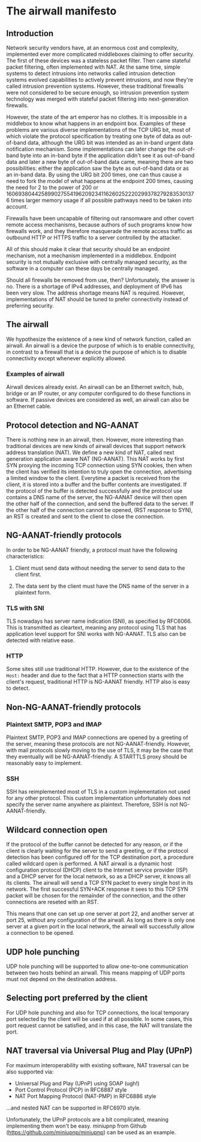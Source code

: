 # The airwall manifesto

## Introduction

Network security vendors have, at an enormous cost and complexity, implemented
ever more complicated middleboxes claiming to offer security. The first of
these devices was a stateless packet filter. Then came stateful packet
filtering, often implemented with NAT. At the same time, simple systems to
detect intrusions into networks called intrusion detection systems evolved
capabilities to actively prevent intrusions, and now they're called intrusion
prevention systems. However, these traditional firewalls were not considered to
be secure enough, so intrusion prevention system technology was merged with
stateful packet filtering into next-generation firewalls.

However, the state of the art emperor has no clothes. It is impossible in a
middlebox to know what happens in an endpoint box. Examples of these problems
are various diverse implementations of the TCP URG bit, most of which violate
the protocol specification by treating one byte of data as out-of-band data,
although the URG bit was intended as an in-band urgent data notification
mechanism. Some implementations can later change the out-of-band byte into an
in-band byte if the application didn't see it as out-of-band data and later a
new byte of out-of-band data came, meaning there are two possibilities: either
the application saw the byte as out-of-band data or as an in-band data. By
using the URG bit 200 times, one can thus cause a need to fork the model of
what happens at the endpoint 200 times, causing the need for 2 to the power of
200 or 1606938044258990275541962092341162602522202993782792835301376 times
larger memory usage if all possible pathways need to be taken into account.

Firewalls have been uncapable of filtering out ransomware and other covert
remote access mechanisms, because authors of such programs know how firewalls
work, and they therefore masquerade the remote access traffic as outbound HTTP
or HTTPS traffic to a server controlled by the attacker.

All of this should make it clear that security should be an endpoint mechanism,
not a mechanism implemented in a middlebox. Endpoint security is not mutually
exclusive with centrally managed security, as the software in a computer can
these days be centrally managed.

Should all firewalls be removed from use, then? Unfortunately, the answer is
no. There is a shortage of IPv4 addresses, and deployment of IPv6 has been very
slow. The address shortage means NAT is required. However, implementations of
NAT should be tuned to prefer connectivity instead of preferring security.

## The airwall

We hypothesize the existence of a new kind of network function, called an
airwall. An airwall is a device the purpose of which is to enable connectivity,
in contrast to a firewall that is a device the purpose of which is to disable
connectivity except whenever explicitly allowed.

### Examples of airwall

Airwall devices already exist. An airwall can be an Ethernet switch, hub,
bridge or an IP router, or any computer configured to do these functions in
software. If passive devices are considered as well, an airwall can also be an
Ethernet cable.

## Protocol detection and NG-AANAT

There is nothing new in an airwall, then. However, more interesting than
traditional devices are new kinds of airwall devices that support network
address translation (NAT). We define a new kind of NAT, called next generation
application aware NAT (NG-AANAT). This NAT works by first SYN proxying the
incoming TCP connection using SYN cookies, then when the client has verified
its intention to truly open the connection, advertising a limited window to the
client. Everytime a packet is received from the client, it is stored into a
buffer and the buffer contents are investigated. If the protocol of the buffer
is detected successfully and the protocol use contains a DNS name of the
server, the NG-AANAT device will then open the other half of the connection,
and send the buffered data to the server. If the other half of the connection
cannot be opened, (RST response to SYN), an RST is created and sent to the
client to close the connection.

## NG-AANAT-friendly protocols

In order to be NG-AANAT friendly, a protocol must have the following
characteristics:

1. Client must send data without needing the server to send data to the client
first.

2. The data sent by the client must have the DNS name of the server in a
plaintext form.

### TLS with SNI

TLS nowadays has server name indication (SNI), as specified by RFC6066. This is
transmitted as cleartext, meaning any protocol using TLS that has application
level support for SNI works with NG-AANAT. TLS also can be detected with
relative ease.

### HTTP

Some sites still use traditional HTTP. However, due to the existence of the
`Host:` header and due to the fact that a HTTP connection starts with the
client's request, traditional HTTP is NG-AANAT friendly. HTTP also is easy to
detect.

## Non-NG-AANAT-friendly protocols

### Plaintext SMTP, POP3 and IMAP

Plaintext SMTP, POP3 and IMAP connections are opened by a greeting of the
server, meaning these protocols are not NG-AANAT-friendly. However, with mail
protocols slowly moving to the use of TLS, it may be the case that they
eventually will be NG-AANAT-friendly. A STARTTLS proxy should be reasonably
easy to implement.

### SSH

SSH has reimplemented most of TLS in a custom implementation not used for any
other protocol. This custom implementation unfortunately does not specify the
server name anywhere as plaintext. Therefore, SSH is not NG-AANAT-friendly.

## Wildcard connection open

If the protocol of the buffer cannot be detected for any reason, or if the
client is clearly waiting for the server to send a greeting, or if the protocol
detection has been configured off for the TCP destination port, a procedure
called wildcard open is performed. A NAT airwall is a dynamic host
configuration protocol (DHCP) client to the Internet service provider (ISP) and
a DHCP server for the local network, so as a DHCP server, it knows all its
clients. The airwall will send a TCP SYN packet to every single host in its
network. The first successful SYN+ACK response it sees to this TCP SYN packet
will be chosen for the remainder of the connection, and the other connections
are reseted with an RST.

This means that one can set up one server at port 22, and another server at
port 25, without any configuration of the airwall. As long as there is only one
server at a given port in the local network, the airwall will successfully
allow a connection to be opened.

## UDP hole punching

UDP hole punching will be supported to allow one-to-one communication between
two hosts behind an airwall. This means mapping of UDP ports must not depend on
the destination address.

## Selecting port preferred by the client

For UDP hole punching and also for TCP connections, the local temporary port
selected by the client will be used if at all possible. In some cases, this
port request cannot be satisfied, and in this case, the NAT will translate the
port.

## NAT traversal via Universal Plug and Play (UPnP)

For maximum interoperability with existing software, NAT traversal can be also
supported via:

* Universal Plug and Play (UPnP) using SOAP (ugh!)
* Port Control Protocol (PCP) in RFC6887 style
* NAT Port Mapping Protocol (NAT-PMP) in RFC6886 style

...and nested NAT can be supported in RFC6970 style.

Unfortunately, the UPnP protocols are a bit complicated, meaning implementing
them won't be easy. miniupnp from Github (https://github.com/miniupnp/miniupnp)
can be used as an example.
